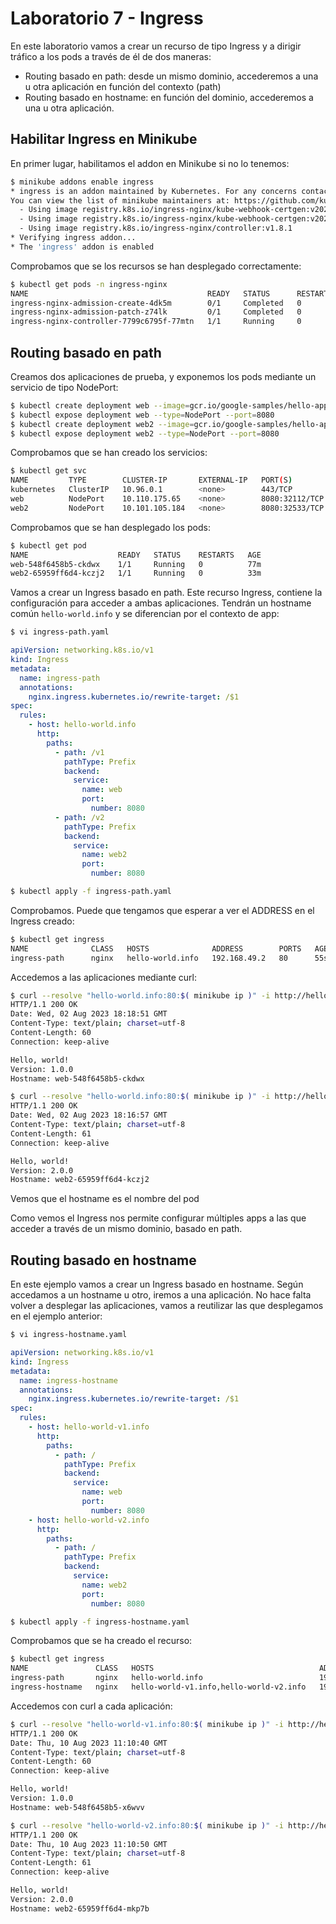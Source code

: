 # Laboratorio 7 - Ingress
En este laboratorio vamos a crear un recurso de tipo Ingress y a dirigir tráfico a los pods a través de él de dos maneras:

- Routing basado en path: desde un mismo dominio, accederemos a una u otra aplicación en función del contexto (path)
- Routing basado en hostname: en función del dominio, accederemos a una u otra aplicación.

## Habilitar Ingress en Minikube

En primer lugar, habilitamos el addon en Minikube si no lo tenemos:
```bash
$ minikube addons enable ingress
* ingress is an addon maintained by Kubernetes. For any concerns contact minikube on GitHub.
You can view the list of minikube maintainers at: https://github.com/kubernetes/minikube/blob/master/OWNERS
  - Using image registry.k8s.io/ingress-nginx/kube-webhook-certgen:v20230407
  - Using image registry.k8s.io/ingress-nginx/kube-webhook-certgen:v20230407
  - Using image registry.k8s.io/ingress-nginx/controller:v1.8.1
* Verifying ingress addon...
* The 'ingress' addon is enabled
```
Comprobamos que se los recursos se han desplegado correctamente:
```bash
$ kubectl get pods -n ingress-nginx
NAME                                        READY   STATUS      RESTARTS   AGE
ingress-nginx-admission-create-4dk5m        0/1     Completed   0          127m
ingress-nginx-admission-patch-z74lk         0/1     Completed   0          127m
ingress-nginx-controller-7799c6795f-77mtn   1/1     Running     0          127m
```
## Routing basado en path

Creamos dos aplicaciones de prueba, y exponemos los pods mediante un servicio de tipo NodePort:
```bash
$ kubectl create deployment web --image=gcr.io/google-samples/hello-app:1.0
$ kubectl expose deployment web --type=NodePort --port=8080
$ kubectl create deployment web2 --image=gcr.io/google-samples/hello-app:2.0
$ kubectl expose deployment web2 --type=NodePort --port=8080
```
Comprobamos que se han creado los servicios:
```bash
$ kubectl get svc
NAME         TYPE        CLUSTER-IP       EXTERNAL-IP   PORT(S)          AGE
kubernetes   ClusterIP   10.96.0.1        <none>        443/TCP          5h42m
web          NodePort    10.110.175.65    <none>        8080:32112/TCP   77m
web2         NodePort    10.101.105.184   <none>        8080:32533/TCP   34m
```
Comprobamos que se han desplegado los pods:
```bash
$ kubectl get pod
NAME                    READY   STATUS    RESTARTS   AGE
web-548f6458b5-ckdwx    1/1     Running   0          77m
web2-65959ff6d4-kczj2   1/1     Running   0          33m
```

Vamos a crear un Ingress basado en path. Este recurso Ingress, contiene la configuración para acceder a ambas aplicaciones. Tendrán un hostname común `hello-world.info` y se diferencian por el contexto de app:
```bash
$ vi ingress-path.yaml
```
```yaml
apiVersion: networking.k8s.io/v1
kind: Ingress
metadata:
  name: ingress-path
  annotations:
    nginx.ingress.kubernetes.io/rewrite-target: /$1
spec:
  rules:
    - host: hello-world.info
      http:
        paths:
          - path: /v1
            pathType: Prefix
            backend:
              service:
                name: web
                port:
                  number: 8080
          - path: /v2
            pathType: Prefix
            backend:
              service:
                name: web2
                port:
                  number: 8080
```
```bash
$ kubectl apply -f ingress-path.yaml 
```
Comprobamos. Puede que tengamos que esperar a ver el ADDRESS en el Ingress creado:
```bash
$ kubectl get ingress
NAME              CLASS   HOSTS              ADDRESS        PORTS   AGE
ingress-path      nginx   hello-world.info   192.168.49.2   80      55s
```
Accedemos a las aplicaciones mediante curl:
```bash
$ curl --resolve "hello-world.info:80:$( minikube ip )" -i http://hello-world.info/v1
HTTP/1.1 200 OK
Date: Wed, 02 Aug 2023 18:18:51 GMT
Content-Type: text/plain; charset=utf-8
Content-Length: 60
Connection: keep-alive

Hello, world!
Version: 1.0.0
Hostname: web-548f6458b5-ckdwx

$ curl --resolve "hello-world.info:80:$( minikube ip )" -i http://hello-world.info/v2
HTTP/1.1 200 OK
Date: Wed, 02 Aug 2023 18:16:57 GMT
Content-Type: text/plain; charset=utf-8
Content-Length: 61
Connection: keep-alive

Hello, world!
Version: 2.0.0
Hostname: web2-65959ff6d4-kczj2
```
Vemos que el hostname es el nombre del pod

Como vemos el Ingress nos permite configurar múltiples apps a las que acceder a través de un mismo dominio, basado en path.

## Routing basado en hostname

En este ejemplo vamos a crear un Ingress basado en hostname. Según accedamos a un hostname u otro, iremos a una aplicación. No hace falta volver a desplegar las aplicaciones, vamos a reutilizar las que desplegamos en el ejemplo anterior:
```bash
$ vi ingress-hostname.yaml
```
```yaml
apiVersion: networking.k8s.io/v1
kind: Ingress
metadata:
  name: ingress-hostname
  annotations:
    nginx.ingress.kubernetes.io/rewrite-target: /$1
spec:
  rules:
    - host: hello-world-v1.info
      http:
        paths:
          - path: /
            pathType: Prefix
            backend:
              service:
                name: web
                port:
                  number: 8080
    - host: hello-world-v2.info
      http:
        paths:
          - path: /
            pathType: Prefix
            backend:
              service:
                name: web2
                port:
                  number: 8080
```
```bash
$ kubectl apply -f ingress-hostname.yaml
```
Comprobamos que se ha creado el recurso:
```bash
$ kubectl get ingress
NAME               CLASS   HOSTS                                     ADDRESS        PORTS   AGE
ingress-path       nginx   hello-world.info                          192.168.49.2   80      8d
ingress-hostname   nginx   hello-world-v1.info,hello-world-v2.info   192.168.49.2   80      24s
```
Accedemos con curl a cada aplicación:
```bash
$ curl --resolve "hello-world-v1.info:80:$( minikube ip )" -i http://hello-world-v1.info
HTTP/1.1 200 OK
Date: Thu, 10 Aug 2023 11:10:40 GMT
Content-Type: text/plain; charset=utf-8
Content-Length: 60
Connection: keep-alive

Hello, world!
Version: 1.0.0
Hostname: web-548f6458b5-x6wvv

$ curl --resolve "hello-world-v2.info:80:$( minikube ip )" -i http://hello-world-v2.info
HTTP/1.1 200 OK
Date: Thu, 10 Aug 2023 11:10:50 GMT
Content-Type: text/plain; charset=utf-8
Content-Length: 61
Connection: keep-alive

Hello, world!
Version: 2.0.0
Hostname: web2-65959ff6d4-mkp7b
```
